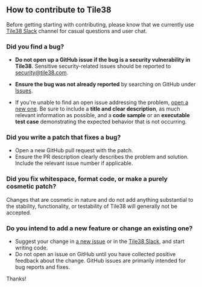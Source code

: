 ## How to contribute to Tile38

Before getting starting with contributing, please know that we currently use [Tile38 Slack](https://tile38.com/slack) channel for casual questions and user chat.

### Did you find a bug?

- **Do not open up a GitHub issue if the bug is a security vulnerability in Tile38**. Sensitive security-related issues should be reported to [security@tile38.com](mailto:security@tile38.com).

- **Ensure the bug was not already reported** by searching on GitHub under [Issues](https://github.com/tidwall/tile38/issues).
- If you're unable to find an open issue addressing the problem, [open a new one](https://github.com/tidwall/tile38/issues/new). Be sure to include a **title and clear description**, as much relevant information as possible, and a **code sample** or an **executable test case** demonstrating the expected behavior that is not occurring.

### Did you write a patch that fixes a bug?

- Open a new GitHub pull request with the patch.
- Ensure the PR description clearly describes the problem and solution. Include the relevant issue number if applicable.

### Did you fix whitespace, format code, or make a purely cosmetic patch?

Changes that are cosmetic in nature and do not add anything substantial to the stability, functionality, or testability of Tile38 will generally not be accepted.

### Do you intend to add a new feature or change an existing one?

- Suggest your change in [a new issue](https://github.com/tidwall/tile38/issues/new) or in the [Tile38 Slack](https://tile38.com/slack), and start writing code.
- Do not open an issue on GitHub until you have collected positive feedback about the change. GitHub issues are primarily intended for bug reports and fixes.

Thanks!